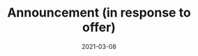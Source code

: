 ---
title: "Announcement (in response to offer)"
date: "2021-03-08"
description: "This pattern is used to announce the outcome of an activity, sometimes (but not always) linking an original resource (referenced in `context`) to a new, related resource (referenced in `object`), in response to an offer made in a previous notification."
layout: pattern_example
status: [review,draft]
weight: 2
payload:
    id: "urn:uuid:94ecae35-dcfd-4182-8550-22c7164fe23f"
    type: "Announce"
    origin:
        lookup: "generic-origin-system"
    target:
        lookup: "generic-target-system"
    object:
        lookup: generic-object-service
    context:
        lookup: generic-object-repository
    in_reply_to:
        id: urn:uuid:0370c0fb-bb78-4a9b-87f5-bed307a509dd
---